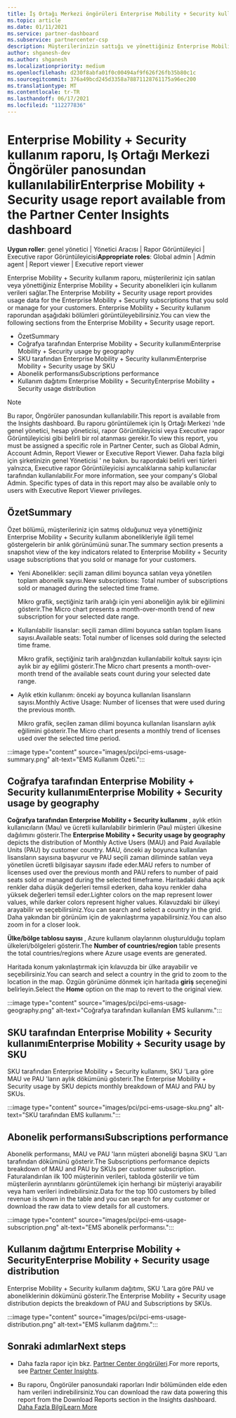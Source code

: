 ```yaml
---
title: İş Ortağı Merkezi öngörüleri Enterprise Mobility + Security kullanım raporu
ms.topic: article
ms.date: 01/11/2021
ms.service: partner-dashboard
ms.subservice: partnercenter-csp
description: Müşterilerinizin sattığı ve yönettiğiniz Enterprise Mobility + Security aboneliklerin kullanımı ile ilgili olarak neler yapabileceğinizi görün.
author: shganesh-dev
ms.author: shganesh
ms.localizationpriority: medium
ms.openlocfilehash: d230f8abfa01f0c00494af9f626f26fb35b80c1c
ms.sourcegitcommit: 376a49bcd245d3358a78871128761175a96ec200
ms.translationtype: MT
ms.contentlocale: tr-TR
ms.lasthandoff: 06/17/2021
ms.locfileid: "112277836"
---
```

# <a name="enterprise-mobility--security-usage-report-available-from-the-partner-center-insights-dashboard"></a><span data-ttu-id="54522-103">Enterprise Mobility + Security kullanım raporu, Iş Ortağı Merkezi Öngörüler panosundan kullanılabilir</span><span class="sxs-lookup"><span data-stu-id="54522-103">Enterprise Mobility + Security usage report available from the Partner Center Insights dashboard</span></span>

<span data-ttu-id="54522-104">**Uygun roller**: genel yönetici | Yönetici Aracısı | Rapor Görüntüleyici | Executive rapor Görüntüleyicisi</span><span class="sxs-lookup"><span data-stu-id="54522-104">**Appropriate roles**: Global admin | Admin agent | Report viewer | Executive report viewer</span></span>

<span data-ttu-id="54522-105">Enterprise Mobility + Security kullanım raporu, müşterileriniz için satılan veya yönettiğiniz Enterprise Mobility + Security abonelikleri için kullanım verileri sağlar.</span><span class="sxs-lookup"><span data-stu-id="54522-105">The Enterprise Mobility + Security usage report provides usage data for the Enterprise Mobility + Security subscriptions that you sold or manage for your customers.</span></span> <span data-ttu-id="54522-106">Enterprise Mobility + Security kullanım raporundan aşağıdaki bölümleri görüntüleyebilirsiniz.</span><span class="sxs-lookup"><span data-stu-id="54522-106">You can view the following sections from the Enterprise Mobility + Security usage report.</span></span>

- <span data-ttu-id="54522-107">Özet</span><span class="sxs-lookup"><span data-stu-id="54522-107">Summary</span></span>
- <span data-ttu-id="54522-108">Coğrafya tarafından Enterprise Mobility + Security kullanımı</span><span class="sxs-lookup"><span data-stu-id="54522-108">Enterprise Mobility + Security usage by geography</span></span>
- <span data-ttu-id="54522-109">SKU tarafından Enterprise Mobility + Security kullanımı</span><span class="sxs-lookup"><span data-stu-id="54522-109">Enterprise Mobility + Security usage by SKU</span></span>
- <span data-ttu-id="54522-110">Abonelik performansı</span><span class="sxs-lookup"><span data-stu-id="54522-110">Subscriptions performance</span></span>
- <span data-ttu-id="54522-111">Kullanım dağıtımı Enterprise Mobility + Security</span><span class="sxs-lookup"><span data-stu-id="54522-111">Enterprise Mobility + Security usage distribution</span></span>

 > [!NOTE]
 > <span data-ttu-id="54522-112">Bu rapor, Öngörüler panosundan kullanılabilir.</span><span class="sxs-lookup"><span data-stu-id="54522-112">This report is available from the Insights dashboard.</span></span> <span data-ttu-id="54522-113">Bu raporu görüntülemek için Iş Ortağı Merkezi 'nde genel yönetici, hesap yöneticisi, rapor Görüntüleyicisi veya Executive rapor Görüntüleyicisi gibi belirli bir rol atanması gerekir.</span><span class="sxs-lookup"><span data-stu-id="54522-113">To view this report, you must be assigned a specific role in Partner Center, such as Global Admin, Account Admin, Report Viewer or Executive Report Viewer.</span></span> <span data-ttu-id="54522-114">Daha fazla bilgi için şirketinizin genel Yöneticisi ' ne bakın. bu rapordaki belirli veri türleri yalnızca, Executive rapor Görüntüleyicisi ayrıcalıklarına sahip kullanıcılar tarafından kullanılabilir.</span><span class="sxs-lookup"><span data-stu-id="54522-114">For more information, see your company's Global Admin. Specific types of data in this report may also be available only to users with Executive Report Viewer privileges.</span></span>

## <a name="summary"></a><span data-ttu-id="54522-115">Özet</span><span class="sxs-lookup"><span data-stu-id="54522-115">Summary</span></span>

<span data-ttu-id="54522-116">Özet bölümü, müşterileriniz için satmış olduğunuz veya yönettiğiniz Enterprise Mobility + Security kullanım abonelikleriyle ilgili temel göstergelerin bir anlık görünümünü sunar.</span><span class="sxs-lookup"><span data-stu-id="54522-116">The summary section presents a snapshot view of the key indicators related to Enterprise Mobility + Security usage subscriptions that you sold or manage for your customers.</span></span> 

- <span data-ttu-id="54522-117">Yeni Abonelikler: seçili zaman dilimi boyunca satılan veya yönetilen toplam abonelik sayısı.</span><span class="sxs-lookup"><span data-stu-id="54522-117">New subscriptions: Total number of subscriptions sold or managed during the selected time frame.</span></span>

   <span data-ttu-id="54522-118">Mikro grafik, seçtiğiniz tarih aralığı için yeni aboneliğin aylık bir eğilimini gösterir.</span><span class="sxs-lookup"><span data-stu-id="54522-118">The Micro chart presents a month-over-month trend of new subscription for your selected date range.</span></span>

- <span data-ttu-id="54522-119">Kullanılabilir lisanslar: seçili zaman dilimi boyunca satılan toplam lisans sayısı.</span><span class="sxs-lookup"><span data-stu-id="54522-119">Available seats: Total number of licenses sold during the selected time frame.</span></span>

   <span data-ttu-id="54522-120">Mikro grafik, seçtiğiniz tarih aralığınızdan kullanılabilir koltuk sayısı için aylık bir ay eğilimi gösterir.</span><span class="sxs-lookup"><span data-stu-id="54522-120">The Micro chart presents a month-over-month trend of the available seats count during your selected date range.</span></span>

- <span data-ttu-id="54522-121">Aylık etkin kullanım: önceki ay boyunca kullanılan lisansların sayısı.</span><span class="sxs-lookup"><span data-stu-id="54522-121">Monthly Active Usage: Number of licenses that were used during the previous month.</span></span>

   <span data-ttu-id="54522-122">Mikro grafik, seçilen zaman dilimi boyunca kullanılan lisansların aylık eğilimini gösterir.</span><span class="sxs-lookup"><span data-stu-id="54522-122">The Micro chart presents a monthly trend of licenses used over the selected time period.</span></span>

:::image type="content" source="images/pci/pci-ems-usage-summary.png" alt-text="EMS Kullanım Özeti.":::

## <a name="enterprise-mobility--security-usage-by-geography"></a><span data-ttu-id="54522-124">Coğrafya tarafından Enterprise Mobility + Security kullanımı</span><span class="sxs-lookup"><span data-stu-id="54522-124">Enterprise Mobility + Security usage by geography</span></span>

<span data-ttu-id="54522-125">**Coğrafya tarafından Enterprise Mobility + Security kullanımı** , aylık etkin kullanıcıların (Mau) ve ücretli kullanılabilir birimlerin (Pau) müşteri ülkesine dağılımını gösterir.</span><span class="sxs-lookup"><span data-stu-id="54522-125">The **Enterprise Mobility + Security usage by geography** depicts the distribution of Monthly Active Users (MAU) and Paid Available Units (PAU) by customer country.</span></span> <span data-ttu-id="54522-126">MAU, önceki ay boyunca kullanılan lisansların sayısına başvurur ve PAU seçili zaman diliminde satılan veya yönetilen ücretli bilgisayar sayısını ifade eder.</span><span class="sxs-lookup"><span data-stu-id="54522-126">MAU refers to number of licenses used over the previous month and PAU refers to number of paid seats sold or managed during the selected timeframe.</span></span> <span data-ttu-id="54522-127">Haritadaki daha açık renkler daha düşük değerleri temsil ederken, daha koyu renkler daha yüksek değerleri temsil eder.</span><span class="sxs-lookup"><span data-stu-id="54522-127">Lighter colors on the map represent lower values, while darker colors represent higher values.</span></span> <span data-ttu-id="54522-128">Kılavuzdaki bir ülkeyi arayabilir ve seçebilirsiniz.</span><span class="sxs-lookup"><span data-stu-id="54522-128">You can search and select a country in the grid.</span></span> <span data-ttu-id="54522-129">Daha yakından bir görünüm için de yakınlaştırma yapabilirsiniz.</span><span class="sxs-lookup"><span data-stu-id="54522-129">You can also zoom in for a closer look.</span></span>

<span data-ttu-id="54522-130">**Ülke/bölge tablosu sayısı** , Azure kullanım olaylarının oluşturulduğu toplam ülkeleri/bölgeleri gösterir.</span><span class="sxs-lookup"><span data-stu-id="54522-130">The **Number of countries/region** table presents the total countries/regions where Azure usage events are generated.</span></span>

<span data-ttu-id="54522-131">Haritada konum yakınlaştırmak için kılavuzda bir ülke arayabilir ve seçebilirsiniz.</span><span class="sxs-lookup"><span data-stu-id="54522-131">You can search and select a country in the grid to zoom to the location in the map.</span></span> <span data-ttu-id="54522-132">Özgün görünüme dönmek için haritada **giriş** seçeneğini belirleyin.</span><span class="sxs-lookup"><span data-stu-id="54522-132">Select the **Home** option on the map to revert to the original view.</span></span>

:::image type="content" source="images/pci/pci-ems-usage-geography.png" alt-text="Coğrafya tarafından kullanılan EMS kullanımı.":::

## <a name="enterprise-mobility--security-usage-by-sku"></a><span data-ttu-id="54522-134">SKU tarafından Enterprise Mobility + Security kullanımı</span><span class="sxs-lookup"><span data-stu-id="54522-134">Enterprise Mobility + Security usage by SKU</span></span>

<span data-ttu-id="54522-135">SKU tarafından Enterprise Mobility + Security kullanımı, SKU 'Lara göre MAU ve PAU 'ların aylık dökümünü gösterir.</span><span class="sxs-lookup"><span data-stu-id="54522-135">The Enterprise Mobility + Security usage by SKU depicts monthly breakdown of MAU and PAU by SKUs.</span></span>

:::image type="content" source="images/pci/pci-ems-usage-sku.png" alt-text="SKU tarafından EMS kullanımı.":::

## <a name="subscriptions-performance"></a><span data-ttu-id="54522-137">Abonelik performansı</span><span class="sxs-lookup"><span data-stu-id="54522-137">Subscriptions performance</span></span>

<span data-ttu-id="54522-138">Abonelik performansı, MAU ve PAU 'ların müşteri aboneliği başına SKU 'Ları tarafından dökümünü gösterir.</span><span class="sxs-lookup"><span data-stu-id="54522-138">The Subscriptions performance depicts breakdown of MAU and PAU by SKUs per customer subscription.</span></span> <span data-ttu-id="54522-139">Faturalandırılan ilk 100 müşterinin verileri, tabloda gösterilir ve tüm müşterilerin ayrıntılarını görüntülemek için herhangi bir müşteriyi arayabilir veya ham verileri indirebilirsiniz.</span><span class="sxs-lookup"><span data-stu-id="54522-139">Data for the top 100 customers by billed revenue is shown in the table and you can search for any customer or download the raw data to view details for all customers.</span></span>

:::image type="content" source="images/pci/pci-ems-usage-subscription.png" alt-text="EMS abonelik performansı.":::

## <a name="enterprise-mobility--security-usage-distribution"></a><span data-ttu-id="54522-141">Kullanım dağıtımı Enterprise Mobility + Security</span><span class="sxs-lookup"><span data-stu-id="54522-141">Enterprise Mobility + Security usage distribution</span></span>

<span data-ttu-id="54522-142">Enterprise Mobility + Security kullanım dağıtımı, SKU 'Lara göre PAU ve aboneliklerinin dökümünü gösterir.</span><span class="sxs-lookup"><span data-stu-id="54522-142">The Enterprise Mobility + Security usage distribution depicts the breakdown of PAU and Subscriptions by SKUs.</span></span>

:::image type="content" source="images/pci/pci-ems-usage-distribution.png" alt-text="EMS kullanım dağıtımı.":::

## <a name="next-steps"></a><span data-ttu-id="54522-144">Sonraki adımlar</span><span class="sxs-lookup"><span data-stu-id="54522-144">Next steps</span></span>

- <span data-ttu-id="54522-145">Daha fazla rapor için bkz. [Partner Center öngörüleri](partner-center-insights.md).</span><span class="sxs-lookup"><span data-stu-id="54522-145">For more reports, see [Partner Center Insights](partner-center-insights.md).</span></span>

- <span data-ttu-id="54522-146">Bu raporu, Öngörüler panosundaki raporları Indir bölümünden elde eden ham verileri indirebilirsiniz.</span><span class="sxs-lookup"><span data-stu-id="54522-146">You can download the raw data powering this report from the Download Reports section in the Insights dashboard.</span></span> [<span data-ttu-id="54522-147">Daha Fazla Bilgi</span><span class="sxs-lookup"><span data-stu-id="54522-147">Learn More</span></span>](pci-download-reports.md) 
